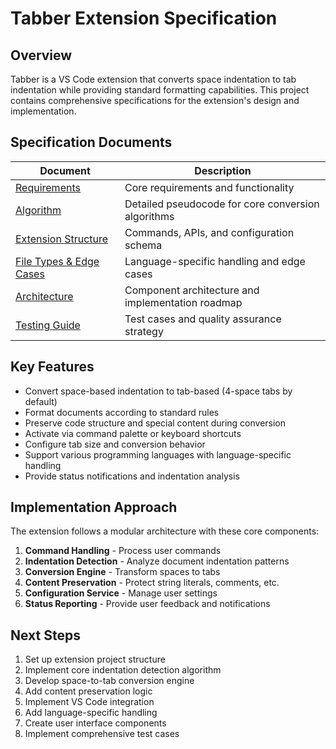 # Tabber Extension Specification

## Overview

Tabber is a VS Code extension that converts space indentation to tab indentation while providing standard formatting capabilities. This project contains comprehensive specifications for the extension's design and implementation.

## Specification Documents

| Document | Description |
|----------|-------------|
| [Requirements](requirements.md) | Core requirements and functionality |
| [Algorithm](algorithm.md) | Detailed pseudocode for core conversion algorithms |
| [Extension Structure](extension-structure.md) | Commands, APIs, and configuration schema |
| [File Types & Edge Cases](file-types-and-edge-cases.md) | Language-specific handling and edge cases |
| [Architecture](architecture.md) | Component architecture and implementation roadmap |
| [Testing Guide](testing-guide.md) | Test cases and quality assurance strategy |

## Key Features

- Convert space-based indentation to tab-based (4-space tabs by default)
- Format documents according to standard rules
- Preserve code structure and special content during conversion
- Activate via command palette or keyboard shortcuts
- Configure tab size and conversion behavior
- Support various programming languages with language-specific handling
- Provide status notifications and indentation analysis

## Implementation Approach

The extension follows a modular architecture with these core components:

1. **Command Handling** - Process user commands
2. **Indentation Detection** - Analyze document indentation patterns
3. **Conversion Engine** - Transform spaces to tabs
4. **Content Preservation** - Protect string literals, comments, etc.
5. **Configuration Service** - Manage user settings
6. **Status Reporting** - Provide user feedback and notifications

## Next Steps

1. Set up extension project structure
2. Implement core indentation detection algorithm
3. Develop space-to-tab conversion engine
4. Add content preservation logic
5. Implement VS Code integration
6. Add language-specific handling
7. Create user interface components
8. Implement comprehensive test cases